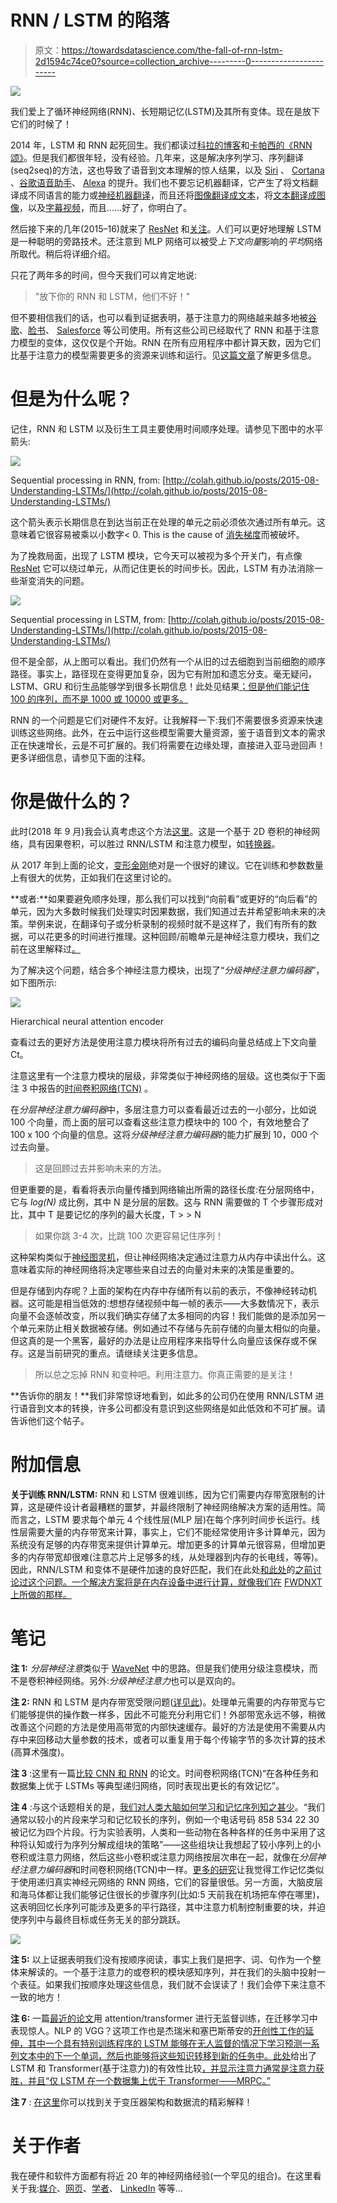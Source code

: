 # RNN / LSTM 的陷落

> 原文：<https://towardsdatascience.com/the-fall-of-rnn-lstm-2d1594c74ce0?source=collection_archive---------0----------------------->

![](img/eee8bb26a0e6eddd5b533f588ba71e7b.png)

我们爱上了循环神经网络(RNN)、长短期记忆(LSTM)及其所有变体。现在是放下它们的时候了！

2014 年，LSTM 和 RNN 起死回生。我们都读过[科拉的博客](http://colah.github.io/posts/2015-08-Understanding-LSTMs/)和[卡帕西的《RNN 颂》](http://karpathy.github.io/2015/05/21/rnn-effectiveness/)。但是我们都很年轻，没有经验。几年来，这是解决序列学习、序列翻译(seq2seq)的方法，这也导致了语音到文本理解的惊人结果，以及 [Siri](http://www.businessinsider.com/apples-siri-using-neural-networks-2016-8) 、 [Cortana](https://venturebeat.com/2014/04/03/behind-cortana-how-microsoft-aims-to-stand-out-with-its-personal-assistant/) 、[谷歌语音助手](https://cloud.google.com/speech-to-text/)、 [Alexa](https://www.zdnet.com/article/amazon-echo-the-four-hard-problems-amazon-had-to-solve-to-make-it-work/) 的提升。我们也不要忘记机器翻译，它产生了将文档翻译成不同语言的能力或[神经机器翻译](https://research.googleblog.com/2016/09/a-neural-network-for-machine.html)，而且还将[图像翻译成文本](https://arxiv.org/abs/1502.03044)，将[文本翻译成图像](https://arxiv.org/abs/1511.02793)，以及[字幕视频](https://www.cs.utexas.edu/~vsub/naacl15_project.html)，而且……好了，你明白了。

然后接下来的几年(2015–16)就来了 [ResNet](https://arxiv.org/abs/1512.03385) 和[关注](https://arxiv.org/abs/1502.03044)。人们可以更好地理解 LSTM 是一种聪明的旁路技术。还注意到 MLP 网络可以被受*上下文向量*影响的*平均*网络所取代。稍后将详细介绍。

只花了两年多的时间，但今天我们可以肯定地说:

> "放下你的 RNN 和 LSTM，他们不好！"

但不要相信我们的话，也可以看到证据表明，基于注意力的网络越来越多地被[谷歌](https://arxiv.org/abs/1706.03762)、[脸书](https://code.facebook.com/posts/1978007565818999/a-novel-approach-to-neural-machine-translation/)、 [Salesforce](https://einstein.ai/research/non-autoregressive-neural-machine-translation) 等公司使用。所有这些公司已经取代了 RNN 和基于注意力模型的变体，这仅仅是个开始。RNN 在所有应用程序中都计算天数，因为它们比基于注意力的模型需要更多的资源来训练和运行。见[这篇文章](/memory-attention-sequences-37456d271992)了解更多信息。

# 但是为什么呢？

记住，RNN 和 LSTM 以及衍生工具主要使用时间顺序处理。请参见下图中的水平箭头:

![](img/ce9ed6a2d5d360bb512d44d26069f785.png)

Sequential processing in RNN, from: [http://colah.github.io/posts/2015-08-Understanding-LSTMs/](http://colah.github.io/posts/2015-08-Understanding-LSTMs/)

这个箭头表示长期信息在到达当前正在处理的单元之前必须依次通过所有单元。这意味着它很容易被乘以小数字< 0\. This is the cause of [消失梯度](http://www.wildml.com/2015/10/recurrent-neural-networks-tutorial-part-3-backpropagation-through-time-and-vanishing-gradients/)而被破坏。

为了挽救局面，出现了 LSTM 模块，它今天可以被视为多个开关门，有点像 [ResNet](https://arxiv.org/abs/1512.03385) 它可以绕过单元，从而记住更长的时间步长。因此，LSTM 有办法消除一些渐变消失的问题。

![](img/cace770db820b756504598221c2c97d0.png)

Sequential processing in LSTM, from: [http://colah.github.io/posts/2015-08-Understanding-LSTMs/](http://colah.github.io/posts/2015-08-Understanding-LSTMs/)

但不是全部，从上图可以看出。我们仍然有一个从旧的过去细胞到当前细胞的顺序路径。事实上，路径现在变得更加复杂，因为它有附加和遗忘分支。毫无疑问，LSTM、GRU 和衍生品能够学到很多长期信息！此处见结果[；但是他们能记住 100 的序列，而不是 1000 或 10000 或更多。](http://karpathy.github.io/2015/05/21/rnn-effectiveness/)

RNN 的一个问题是它们对硬件不友好。让我解释一下:我们不需要很多资源来快速训练这些网络。此外，在云中运行这些模型需要大量资源，鉴于语音到文本的需求正在快速增长，云是不可扩展的。我们将需要在边缘处理，直接进入亚马逊回声！更多详细信息，请参见下面的注释。

# 你是做什么的？

此时(2018 年 9 月)我会认真考虑这个方法[这里](https://arxiv.org/abs/1808.03867)。这是一个基于 2D 卷积的神经网络，具有因果卷积，可以胜过 RNN/LSTM 和注意力模型，如[转换器](https://arxiv.org/abs/1706.03762)。

从 2017 年到上面的论文，[变形金刚](https://arxiv.org/abs/1706.03762)绝对是一个很好的建议。它在训练和参数数量上有很大的优势，正如我们在这里讨论的。

**或者:**如果要避免顺序处理，那么我们可以找到“向前看”或更好的“向后看”的单元，因为大多数时候我们处理实时因果数据，我们知道过去并希望影响未来的决策。举例来说，在翻译句子或分析录制的视频时就不是这样了，我们有所有的数据，可以花更多的时间进行推理。这种回顾/前瞻单元是神经注意力模块，我们之前在这里解释过[。](https://medium.com/@culurciello/neural-networks-building-blocks-a5c47bcd7c8d)

为了解决这个问题，结合多个神经注意力模块，出现了“*分级神经注意力编码器*”，如下图所示:

![](img/8f91b22d1bfd83b68667e0504b54bdd0.png)

Hierarchical neural attention encoder

查看过去的更好方法是使用注意力模块将所有过去的编码向量总结成上下文向量 Ct。

注意这里有一个注意力模块的层级，非常类似于神经网络的层级。这也类似于下面注 3 中报告的[时间卷积网络(TCN)](https://arxiv.org/abs/1803.01271) 。

在*分层神经注意力编码器*中，多层注意力可以查看最近过去的一小部分，比如说 100 个向量，而上面的层可以查看这些注意力模块中的 100 个，有效地整合了 100 x 100 个向量的信息。这将*分级神经注意力编码器*的能力扩展到 10，000 个过去向量。

> 这是回顾过去并影响未来的方法。

但更重要的是，看看将表示向量传播到网络输出所需的路径长度:在分层网络中，它与 *log(N)* 成比例，其中 N 是分层的层数。这与 RNN 需要做的 T 个步骤形成对比，其中 T 是要记忆的序列的最大长度，T > > N

> 如果你跳 3-4 次，比跳 100 次更容易记住序列！

这种架构类似于[神经图灵机](https://arxiv.org/abs/1410.5401)，但让神经网络决定通过注意力从内存中读出什么。这意味着实际的神经网络将决定哪些来自过去的向量对未来的决策是重要的。

但是存储到内存呢？上面的架构在内存中存储所有以前的表示，不像神经转动机器。这可能是相当低效的:想想存储视频中每一帧的表示——大多数情况下，表示向量不会逐帧改变，所以我们确实存储了太多相同的内容！我们能做的是添加另一个单元来防止相关数据被存储。例如通过不存储与先前存储的向量太相似的向量。但这真的是一个黑客，最好的办法是让应用程序来指导什么向量应该保存或不保存。这是当前研究的重点。请继续关注更多信息。

> 所以总之忘掉 RNN 和变种吧。利用注意力。你真正需要的是关注！

**告诉你的朋友！**我们非常惊讶地看到，如此多的公司仍在使用 RNN/LSTM 进行语音到文本的转换，许多公司都没有意识到这些网络是如此低效和不可扩展。请告诉他们这个帖子。

# **附加信息**

**关于训练 RNN/LSTM:** RNN 和 LSTM 很难训练，因为它们需要内存带宽限制的计算，这是硬件设计者最糟糕的噩梦，并最终限制了神经网络解决方案的适用性。简而言之，LSTM 要求每个单元 4 个线性层(MLP 层)在每个序列时间步长运行。线性层需要大量的内存带宽来计算，事实上，它们不能经常使用许多计算单元，因为系统没有足够的内存带宽来提供计算单元。增加更多的计算单元很容易，但增加更多的内存带宽却很难(注意芯片上足够多的线，从处理器到内存的长电线，等等)。因此，RNN/LSTM 和变体不是硬件加速的良好匹配，我们在此处[和此处](https://medium.com/@culurciello/computation-and-memory-bandwidth-in-deep-neural-networks-16cbac63ebd5)的[之前讨论过这个问题。一个解决方案将是在内存设备中进行计算，就像我们在](https://medium.com/@culurciello/computation-and-memory-bandwidth-in-deep-neural-networks-16cbac63ebd5) [FWDNXT 上所做的那样。](http://fwdnxt.com/)

# 笔记

**注 1:** *分层神经注意*类似于 [WaveNet](https://deepmind.com/blog/wavenet-generative-model-raw-audio/) 中的思路。但是我们使用分级注意模块，而不是卷积神经网络。另外:*分级神经注意力*也可以是双向的。

**注 2:** RNN 和 LSTM 是内存带宽受限问题([详见此](https://medium.com/@culurciello/computation-and-memory-bandwidth-in-deep-neural-networks-16cbac63ebd5))。处理单元需要的内存带宽与它们能够提供的操作数一样多，因此不可能充分利用它们！外部带宽永远不够，稍微改善这个问题的方法是使用高带宽的内部快速缓存。最好的方法是使用不需要从内存中来回移动大量参数的技术，或者可以重复用于每个传输字节的多次计算的技术(高算术强度)。

**注 3** :这里有一篇[比较 CNN 和 RNN](https://arxiv.org/abs/1803.01271) 的论文。时间卷积网络(TCN)“在各种任务和数据集上优于 LSTMs 等典型递归网络，同时表现出更长的有效记忆”。

**注 4** :与这个话题相关的是，[我们对人类大脑如何学习和记忆序列知之甚少](http://journals.plos.org/ploscompbiol/article?id=10.1371/journal.pcbi.1004592)。“我们通常以较小的片段来学习和记忆较长的序列，例如一个电话号码 858 534 22 30 被记忆为四个片段。行为实验表明，人类和一些动物在各种各样的任务中采用了这种将认知或行为序列分解成组块的策略”——这些组块让我想起了较小序列上的小卷积或注意力网络，然后这些小卷积或注意力网络按层次串在一起，就像在*分层神经注意力编码器*和时间卷积网络(TCN)中一样。[更多的研究](https://www.ncbi.nlm.nih.gov/pubmed/23541152)让我觉得工作记忆类似于使用递归真实神经元网络的 RNN 网络，它们的容量很低。另一方面，大脑皮层和海马体都让我们能够记住很长的步骤序列(比如:5 天前我在机场把车停在哪里)，这表明回忆长序列可能涉及更多的平行路径，其中注意力机制控制重要的块，并迫使序列中与最终目标或任务无关的部分跳跃。

![](img/2679488cd0c34ebafe517c6744605d45.png)

**注 5:** 以上证据表明我们没有按顺序阅读，事实上我们是把字、词、句作为一个整体来解读的。一个基于注意力的或卷积的模块感知序列，并在我们的头脑中投射一个表征。如果我们按顺序处理这些信息，我们就不会误读了！我们会停下来注意不一致的地方！

**注 6:** 一篇[最近的论文](https://blog.openai.com/language-unsupervised/)用 attention/transformer 进行无监督训练，在迁移学习中表现惊人。NLP 的 VGG？这项工作也是杰瑞米和塞巴斯蒂安的[开创性工作的延伸，其中一个具有特别训练程序的 LSTM 能够在无人监督的情况下学习预测一系列文本中的下一个单词，然后也能够将这些知识转移到新的任务中。此处](https://arxiv.org/abs/1801.06146)给出了 LSTM 和 Transformer(基于注意力)的有效性比较[，并显示注意力通常是注意力获胜，并且“仅 LSTM
在一个数据集上优于 Transformer——MRPC。”](https://blog.openai.com/language-unsupervised/)

**注 7** : [在这里](https://jalammar.github.io/illustrated-transformer/)你可以找到关于变压器架构和数据流的精彩解释！

# 关于作者

我在硬件和软件方面都有将近 20 年的神经网络经验(一个罕见的组合)。在这里看关于我:[媒介](https://medium.com/@culurciello/)、[网页](https://e-lab.github.io/html/contact-eugenio-culurciello.html)、[学者](https://scholar.google.com/citations?user=SeGmqkIAAAAJ)、 [LinkedIn](https://www.linkedin.com/in/eugenioculurciello/) 等等…